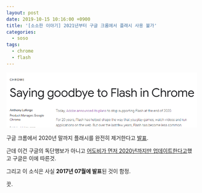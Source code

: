 ```yaml
---
layout: post
date: 2019-10-15 10:16:00 +0900
title: '[소소한 이야기] 2021년부터 구글 크롬에서 플래시 사용 불가'
categories:
  - soso
tags:
  - chrome
  - flash
---
```


![](/images/goodbye-flash-from-chrome.png)

구글 크롬에서 2020년 말까지 플래시를 완전히 제거한다고 [발표](https://www.blog.google/products/chrome/saying-goodbye-flash-chrome/).

근데 이건 구글의 독단행보가 아니고 [어도비가 먼저 2020년까지만 업데이트한다고](https://theblog.adobe.com/adobe-flash-update/)했고 구글은 이에 따른것.

그리고 이 소식은 사실 **2017년 07월에 발표**된 것이 함정.

끗.

